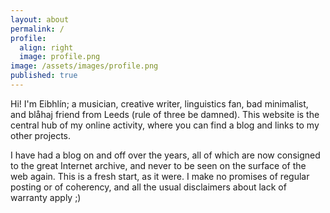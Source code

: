 ```yaml
---
layout: about
permalink: /
profile:
  align: right
  image: profile.png
image: /assets/images/profile.png
published: true
---
```


Hi! I'm Eibhlín; a musician, creative writer, linguistics fan, bad minimalist, and blåhaj friend from Leeds (rule of three be damned). This website is the central hub of my online activity, where you can find a blog and links to my other projects.

I have had a blog on and off over the years, all of which are now consigned to the great Internet archive, and never to be seen on the surface of the web again. This is a fresh start, as it were. I make no promises of regular posting or of coherency, and all the usual disclaimers about lack of warranty apply ;)
